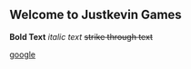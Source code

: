 ## Welcome to Justkevin Games
<script src="https://unpkg.com/@ruffle-rs/ruffle"></script>
**Bold Text**
*italic text*
~~strike through text~~

[google](https://google.com)
